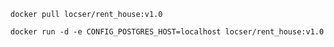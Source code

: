 `docker pull locser/rent_house:v1.0`

`docker run -d -e CONFIG_POSTGRES_HOST=localhost locser/rent_house:v1.0`
